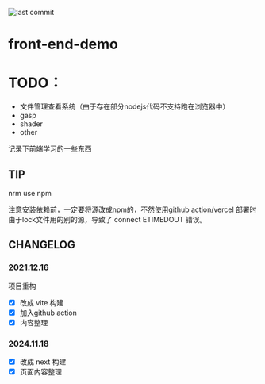 ![last commit](https://badgen.net/github/last-commit/QinZhen001/front-end-demo)

# front-end-demo

# TODO：

- 文件管理查看系统（由于存在部分nodejs代码不支持跑在浏览器中）
- gasp
- shader
- other

记录下前端学习的一些东西

## TIP

nrm use npm

注意安装依赖前，一定要将源改成npm的，不然使用github action/vercel 部署时 由于lock文件用的别的源，导致了 connect ETIMEDOUT 错误。

## CHANGELOG

### 2021.12.16

项目重构

- [x] 改成 vite 构建
- [x] 加入github action
- [x] 内容整理

### 2024.11.18

- [x] 改成 next 构建
- [x] 页面内容整理
